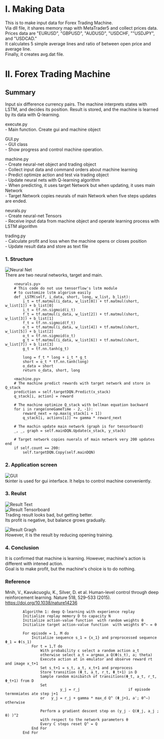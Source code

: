 # I. Making Data  
This is to make input data for Forex Trading Machine.  
Via dll file, it shares memory map with MetaTrader5 and collect prices data.
Prices data are "EURUSD", "GBPUSD", "AUDUSD", "USDCHF, ""USDJPY", and "USDCAD."  
It calculates 5 simple average lines and ratio of between open price and average line.  
Finally, it creates avg.dat file.

# II. Forex Trading Machine
## Summary  

Input six difference currency pairs. The machine interprets states with LSTM, and decides its position.
Result is stored, and the machine is learned by its data with Q-learning.  

execute.py  
    - Main function. Create gui and machine object  

GUI.py  
    - GUI class    
    - Show progress and control machine operation.  

machine.py  
    - Create neural-net object and trading object  
    - Collect input data and command orders about machine learning  
    - Predict optimize action and test via trading object  
    - Update neural nets with Q-learning algorithm  
    - When predicting, it uses target Network but when updating, it uses main Network  
    - Target Network copies neurals of main Network when five steps updates are ended.  
  
neurals.py  
    - Create neural-net Tensors  
    - Receive input data from machine object and operate learning process with LSTM algorithm  

trading.py  
    - Calculate profit and loss when the machine opens or closes position  
    - Update result data and store as text file  

### 1. Structure
![Neural Net](https://github.com/frogkim/publishdata/blob/main/images/ForexTradingLearning/structure.png)  
There are two neural networks, target and main.
        
        <neurals.py>
        # This code do not use tensorflow's lstm module
        # to customize lstm algorism easily
        def _LSTM(self, i_data, short, long, w_list, b_list):
            i_t = tf.matmul(i_data, w_list[0]) + tf.matmul(short, w_list[1]) + b_list[0]
            i_t = tf.nn.sigmoid(i_t)
            f_t = tf.matmul(i_data, w_list[2]) + tf.matmul(short, w_list[3]) + b_list[1]
            f_t = tf.nn.sigmoid(f_t)
            o_t = tf.matmul(i_data, w_list[4]) + tf.matmul(short, w_list[5]) + b_list[2]
            o_t = tf.nn.sigmoid(o_t)
            g_t = tf.matmul(i_data, w_list[6]) + tf.matmul(short, w_list[7]) + b_list[3]
            g_t = tf.nn.tanh(g_t)
    
            long = f_t * long + i_t * g_t
            short = o_t * tf.nn.tanh(long)
            o_data = short
            return o_data, short, long

        <machine.py>
        # The machine predict rewards with target network and store in Q_stack
        prediction = self.targetDQN.Predict(x_stack)
        q_stack[i, action] = reward
        
        # The machine optimize Q_stack with bellman equation backward
        for i in range(oneGameTime - 2, -1):
            reward_next = np.max(q_stack[i + 1])
            q_stack[i, actions[i]] += gamma * reward_next        

        # The machin update main network (graph is for tensorboard)
        _, _, graph = self.mainDQN.Update(x_stack, y_stack)

        # Target network copies nuerals of main network very 200 updates end
        if self.count == 200:
            self.targetDQN.Copy(self.mainDQN)        

### 2. Application screen
![GUI](https://github.com/frogkim/publishdata/blob/main/images/ForexTradingLearning/dqn.png)    
  tkinter is used for gui interface. It helps to control machine conveniently.  

### 3. Reulst
![Result Text](https://github.com/frogkim/publishdata/blob/main/images/ForexTradingLearning/result.png)  
![Result Tensorboard](https://github.com/frogkim/publishdata/blob/main/images/ForexTradingLearning/tensorboard.png)  
Trading result looks bad, but getting better.  
Its profit is negative, but balance grows gradually.  

![Result Gragh](https://github.com/frogkim/publishdata/blob/main/images/ForexTradingLearning/result2.png)  
However, it is the result by reducing opening training.    


### 4. Conclusion  
It is confirmed that machine is learning. However, machine's action is different with intened action.  
Goal is to make profit, but the machine's choice is to do nothing.





### Reference  
Mnih, V., Kavukcuoglu, K., Silver, D. et al.  Human-level control through deep reinforcement learning. Nature 518, 529–533 (2015).  
https://doi.org/10.1038/nature14236
            
            Algorithm 1: deep Q-learning with experience replay
            Initialize replay memory D to capacity N
            Initialize action-value function  with random weights θ
            Initialize target action-value function  with weights θ^− = θ
            
            For episode = 1, M do
                Initialize sequence s_1 = {x_1} and preprocessed sequence Φ_1 = Φ(s_1)
                For t = 1,T do
                    With probability ε select a random action a_t
                    otherwise select a_t = argmax_a Q(Φ(s_t), a; theta)
                    Execute action at in emulator and observe reward rt and image x_t+1
                    Set s_t+1 = s_t, a_t, x_t+1 and preprocess 
                    Store transition (Φ_t, a_t, r_t, Φ_t+1) in D
                    Sample random minibatch of transitions(Φ_t, a_t, r_t, Φ_t+1) from D
                    Set 
                             y_j = r_j 						if episode termnmiates ate step j+1
                    or	 y_j = r_j + gamma * max_d Q^ (Φ_j+1, a'; θ^−)		otherwise
            
                    Perform a gradient descent step on (y_j - Q(Φ_j, a_j ; θ) )^2
                    with respect to the network parameters θ
                    Every C steps reset Q^ = Q
                End For
            End For            
            
